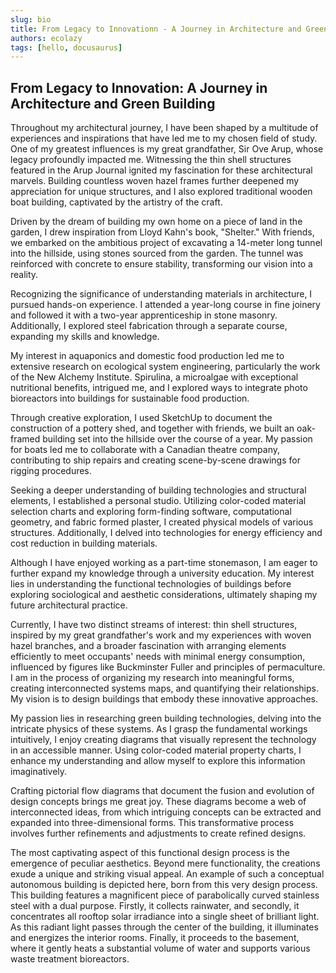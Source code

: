 ```yaml
---
slug: bio
title: From Legacy to Innovationn - A Journey in Architecture and Green Building
authors: ecolazy
tags: [hello, docusaurus]
---
```

## From Legacy to Innovation: A Journey in Architecture and Green Building
Throughout my architectural journey, I have been shaped by a multitude of experiences and inspirations that have led me to my chosen field of study. One of my greatest influences is my great grandfather, Sir Ove Arup, whose legacy profoundly impacted me. Witnessing the thin shell structures featured in the Arup Journal ignited my fascination for these architectural marvels. Building countless woven hazel frames further deepened my appreciation for unique structures, and I also explored traditional wooden boat building, captivated by the artistry of the craft.

Driven by the dream of building my own home on a piece of land in the garden, I drew inspiration from Lloyd Kahn's book, "Shelter." With friends, we embarked on the ambitious project of excavating a 14-meter long tunnel into the hillside, using stones sourced from the garden. The tunnel was reinforced with concrete to ensure stability, transforming our vision into a reality.

Recognizing the significance of understanding materials in architecture, I pursued hands-on experience. I attended a year-long course in fine joinery and followed it with a two-year apprenticeship in stone masonry. Additionally, I explored steel fabrication through a separate course, expanding my skills and knowledge.

My interest in aquaponics and domestic food production led me to extensive research on ecological system engineering, particularly the work of the New Alchemy Institute. Spirulina, a microalgae with exceptional nutritional benefits, intrigued me, and I explored ways to integrate photo bioreactors into buildings for sustainable food production.

Through creative exploration, I used SketchUp to document the construction of a pottery shed, and together with friends, we built an oak-framed building set into the hillside over the course of a year. My passion for boats led me to collaborate with a Canadian theatre company, contributing to ship repairs and creating scene-by-scene drawings for rigging procedures.

Seeking a deeper understanding of building technologies and structural elements, I established a personal studio. Utilizing color-coded material selection charts and exploring form-finding software, computational geometry, and fabric formed plaster, I created physical models of various structures. Additionally, I delved into technologies for energy efficiency and cost reduction in building materials.

Although I have enjoyed working as a part-time stonemason, I am eager to further expand my knowledge through a university education. My interest lies in understanding the functional technologies of buildings before exploring sociological and aesthetic considerations, ultimately shaping my future architectural practice.

Currently, I have two distinct streams of interest: thin shell structures, inspired by my great grandfather's work and my experiences with woven hazel branches, and a broader fascination with arranging elements efficiently to meet occupants' needs with minimal energy consumption, influenced by figures like Buckminster Fuller and principles of permaculture. I am in the process of organizing my research into meaningful forms, creating interconnected systems maps, and quantifying their relationships. My vision is to design buildings that embody these innovative approaches.

My passion lies in researching green building technologies, delving into the intricate physics of these systems. As I grasp the fundamental workings intuitively, I enjoy creating diagrams that visually represent the technology in an accessible manner. Using color-coded material property charts, I enhance my understanding and allow myself to explore this information imaginatively.

Crafting pictorial flow diagrams that document the fusion and evolution of design concepts brings me great joy. These diagrams become a web of interconnected ideas, from which intriguing concepts can be extracted and expanded into three-dimensional forms. This transformative process involves further refinements and adjustments to create refined designs.

The most captivating aspect of this functional design process is the emergence of peculiar aesthetics. Beyond mere functionality, the creations exude a unique and striking visual appeal. An example of such a conceptual autonomous building is depicted here, born from this very design process. This building features a magnificent piece of parabolically curved stainless steel with a dual purpose. Firstly, it collects rainwater, and secondly, it concentrates all rooftop solar irradiance into a single sheet of brilliant light. As this radiant light passes through the center of the building, it illuminates and energizes the interior rooms. Finally, it proceeds to the basement, where it gently heats a substantial volume of water and supports various waste treatment bioreactors.




